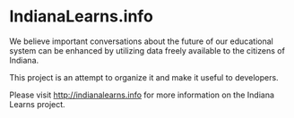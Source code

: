 IndianaLearns.info
=============
We believe important conversations about the future of our educational system can be enhanced by utilizing data freely available to the citizens of Indiana.

This project is an attempt to organize it and make it useful to developers.

Please visit http://indianalearns.info for more information on the Indiana Learns project.